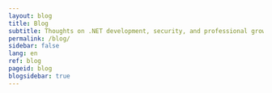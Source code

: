 ```yaml
---
layout: blog
title: Blog
subtitle: Thoughts on .NET development, security, and professional growth
permalink: /blog/
sidebar: false
lang: en
ref: blog
pageid: blog
blogsidebar: true
---
```

